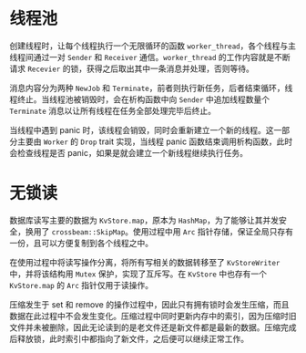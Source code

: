 # 线程池

创建线程时，让每个线程执行一个无限循环的函数 `worker_thread`，各个线程与主线程间通过一对 `Sender` 和 `Receiver` 通信。`worker_thread` 的工作内容就是不断请求 `Recevier` 的锁，获得之后取出其中一条消息并处理，否则等待。

消息内容分为两种 `NewJob` 和 `Terminate`，前者则执行新任务，后者结束循环，线程终止。当线程池被销毁时，会在析构函数中向 `Sender` 中追加线程数量个 `Terminate` 消息以让所有线程在任务全部处理完毕后终止。

当线程中遇到 panic 时，该线程会销毁，同时会重新建立一个新的线程。这一部分主要由 `Worker` 的 `Drop` trait 实现，当线程 panic 函数结束调用析构函数，此时会检查线程是否 panic，如果是就会建立一个新线程继续执行任务。

# 无锁读

数据库读写主要的数据为 `KvStore.map`，原本为 `HashMap`，为了能够让其并发安全，换用了 `crossbeam::SkipMap`。使用过程中用 `Arc` 指针存储，保证全局只存有一份，且可以方便复制到各个线程之中。

在使用过程中将读写操作分离，将所有写相关的数据转移至了 `KvStoreWriter` 中，并将该结构用 `Mutex` 保护，实现了互斥写。在 `KvStore` 中也存有一个 `KvStore.map` 的 `Arc` 指针仅用于读操作。

压缩发生于 set 和 remove 的操作过程中，因此只有拥有锁时会发生压缩，而且数据在此过程中不会发生变化。压缩过程中同时更新内存中的索引，因为压缩时旧文件并未被删除，因此无论读到的是老文件还是新文件都是最新的数据。压缩完成后释放锁，此时索引中都指向了新文件，之后便可以继续正常工作。